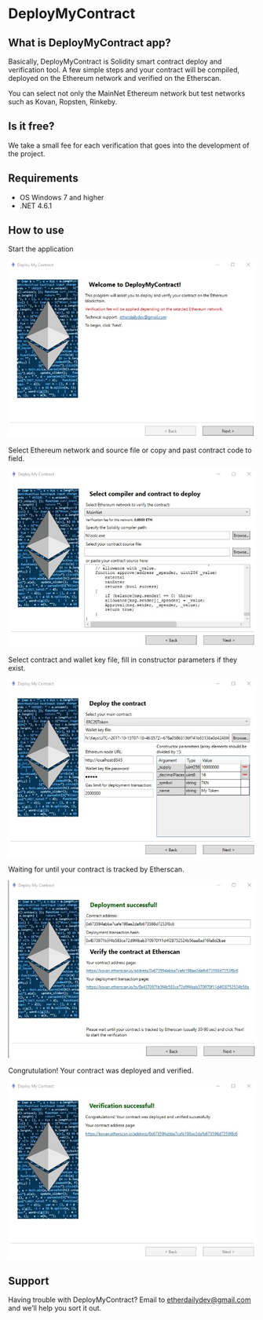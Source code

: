 # DeployMyContract

## What is DeployMyContract app?

Basically, DeployMyContract is Solidity smart contract deploy and verification tool. A few simple steps and your contract will be compiled, deployed on the Ethereum network and verified on the Etherscan.
 
You can select not only the MainNet Ethereum network but test networks such as Kovan, Ropsten, Rinkeby.

## Is it free?
We take a small fee for each verification that goes into the development of the project.

## Requirements

* OS Windows 7 and higher
* .NET 4.6.1

## How to use

Start the application

![1](/Images/1.jpg)

Select Ethereum network and source file or copy and past contract code to field.

![2](/Images/2.jpg)

Select contract and wallet key file, fill in constructor parameters if they exist. 

![3](/Images/3.jpg)

Waiting for until your contract is tracked by Etherscan. 

![4](/Images/4.jpg)

Congrutulation! Your contract was deployed and verified. 

![5](/Images/5.jpg)



## Support 

Having trouble with DeployMyContract? Email to [etherdailydev@gmail.com](mailto:etherdailydev@gmail.com) and we’ll help you sort it out.

